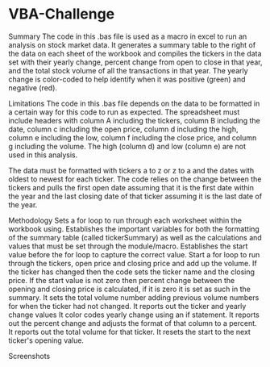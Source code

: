 # VBA-Challenge
Summary
The code in this .bas file is used as a macro in excel to run an analysis on stock market data. It generates a summary table to the right of the data on each sheet of the workbook and compiles the tickers in the data set with their yearly change, percent change from open to close in that year, and the total stock volume of all the transactions in that year. The yearly change is color-coded to help identify when it was positive (green) and negative (red). 

Limitations
The code in this .bas file depends on the data to be formatted in a certain way for this code to run as expected. The spreadsheet must include headers with column A including the tickers, column B including the date, column c including the open price, column d including the high, column e including the low, column f including the close price, and column g including the volume. The high (column d) and low (column e) are not used in this analysis. 

The data must be formatted with tickers a to z or z to a and the dates with oldest to newest for each ticker. The code relies on the change between the tickers and pulls the first open date assuming that it is the first date within the year and the last closing date of that ticker assuming it is the last date of the year. 

Methodology
Sets a for loop to run through each worksheet within the workbook using.
Establishes the important variables for both the formatting of the summary table (called tickerSummary) as well as the calculations and values that must be set through the module/macro.
Establishes the start value before the for loop to capture the correct value.
Start a for loop to run through the tickers, open price and closing price and add up the volume.
If the ticker has changed then the code sets the ticker name and the closing price. 
If the start value is not zero then percent change between the opening and closing price is calculated, if it is zero it is set as such in the summary.
It sets the total volume number adding previous volume numbers for when the ticker had not changed.
It reports out the ticker and yearly change values
It color codes yearly change using an if statement.
It reports out the percent change and adjusts the format of that column to a percent. 
It reports out the total volume for that ticker.
It resets the start to the next ticker's opening value.

Screenshots

